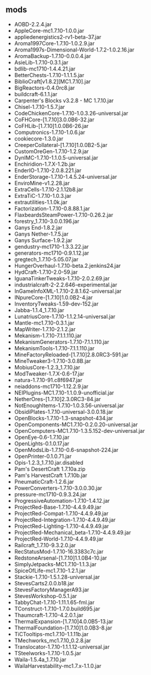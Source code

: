 ## mods
* AOBD-2.2.4.jar
* AppleCore-mc1.7.10-1.0.0.jar
* appliedenergistics2-rv1-beta-37.jar
* Aroma1997Core-1.7.10-1.0.2.9.jar
* Aroma1997s-Dimensional-World-1.7.2-1.0.2.16.jar
* AromaBackup-1.7.10-0.0.0.4.jar
* AsieLib-1.7.10-0.3.1.jar
* bdlib-mc1710-1.4.4.21.jar
* BetterChests-1.7.10-1.1.1.5.jar
* BiblioCraft[v1.8.2][MC1.7.10].jar
* BigReactors-0.4.0rc8.jar
* buildcraft-6.1.1.jar
* Carpenter's Blocks v3.2.8 - MC 1.7.10.jar
* Chisel-1.7.10-1.5.7.jar
* CodeChickenCore-1.7.10-1.0.3.26-universal.jar
* CoFHCore-[1.7.10]3.0.0B6-32.jar
* CoFHLib-[1.7.10]1.0.0B6-26.jar
* Computronics-1.7.10-1.0.6.jar
* cookiecore-1.3.0.jar
* CreeperCollateral-[1.7.10]1.0.0B2-5.jar
* CustomOreGen-1.7.10-1.2.9.jar
* DynIMC-1.7.10-1.1.0.5-universal.jar
* Enchiridion-1.7.X-1.2b.jar
* EnderIO-1.7.10-2.0.8.221.jar
* EnderStorage-1.7.10-1.4.5.24-universal.jar
* EnviroMine-v1.2.28.jar
* ExtraCells-1.7.10-2.1.12b8.jar
* ExtraTiC-1.7.10-1.0.3.jar
* extrautilities-1.1.0k.jar
* Factorization-1.7.10-0.8.88.1.jar
* FlaxbeardsSteamPower-1.7.10-0.26.2.jar
* forestry_1.7.10-3.0.0.196.jar
* Ganys End-1.8.2.jar
* Ganys Nether-1.7.5.jar
* Ganys Surface-1.9.2.jar
* gendustry-mc1710-1.3.3.22.jar
* generators-mc1710-0.9.1.12.jar
* gregtech_1.7.10-5.05.07.jar
* HungerOverhaul-1.7.10-beta.2.jenkins24.jar
* HydCraft-1.7.10-2.0-59.jar
* IguanaTinkerTweaks-1.7.10-2.0.2.69.jar
* industrialcraft-2-2.2.646-experimental.jar
* InGameInfoXML-1.7.10-2.8.1.62-universal.jar
* INpureCore-[1.7.10]1.0.0B2-4.jar
* InventoryTweaks-1.59-dev-152.jar
* Jabba-1.1.4_1.7.10.jar
* LunatriusCore-1.7.10-1.1.2.14-universal.jar
* Mantle-mc1.7.10-0.3.1.jar
* MapWriter-1.7.10-2.1.2.jar
* Mekanism-1.7.10-7.1.1.110.jar
* MekanismGenerators-1.7.10-7.1.1.110.jar
* MekanismTools-1.7.10-7.1.1.110.jar
* MineFactoryReloaded-[1.7.10]2.8.0RC3-591.jar
* MineTweaker3-1.7.10-3.0.8B.jar
* MobiusCore-1.2.3_1.7.10.jar
* ModTweaker-1.7.X-0.6-17.jar
* natura-1.7.10-91.c8f6947.jar
* neiaddons-mc1710-1.12.2.9.jar
* NEIPlugins-MC1.7.10-1.1.0.9-unofficial.jar
* NetherOres-[1.7.10]2.3.0RC3-84.jar
* NotEnoughItems-1.7.10-1.0.3.56-universal.jar
* ObsidiPlates-1.7.10-universal-3.0.0.18.jar
* OpenBlocks-1.7.10-1.3-snapshot-434.jar
* OpenComponents-MC1.7.10-0.2.0.20-universal.jar
* OpenComputers-MC1.7.10-1.3.5.152-dev-universal.jar
* OpenEye-0.6-1.7.10.jar
* OpenLights-0.1.0.17.jar
* OpenModsLib-1.7.10-0.6-snapshot-224.jar
* OpenPrinter-0.1.0.71.jar
* Opis-1.2.3_1.7.10.jar.disabled
* Pam's DesertCraft 1.7.10a.zip
* Pam's HarvestCraft 1.7.10b.jar
* PneumaticCraft-1.2.6.jar
* PowerConverters-1.7.10-3.0.0.30.jar
* pressure-mc1710-0.9.3.24.jar
* ProgressiveAutomation-1.7.10-1.4.12.jar
* ProjectRed-Base-1.7.10-4.4.9.49.jar
* ProjectRed-Compat-1.7.10-4.4.9.49.jar
* ProjectRed-Integration-1.7.10-4.4.9.49.jar
* ProjectRed-Lighting-1.7.10-4.4.9.49.jar
* ProjectRed-Mechanical_beta-1.7.10-4.4.9.49.jar
* ProjectRed-World-1.7.10-4.4.9.49.jar
* Railcraft_1.7.10-9.3.2.0.jar
* RecStatusMod-1.7.10-16.3383c7c.jar
* RedstoneArsenal-[1.7.10]1.1.0B4-10.jar
* SimplyJetpacks-MC1.7.10-1.1.3.jar
* SpiceOfLife-mc1.7.10-1.2.1.jar
* Stackie-1.7.10-1.5.1.28-universal.jar
* StevesCarts2.0.0.b18.jar
* StevesFactoryManagerA93.jar
* StevesWorkshop-0.5.1.jar
* TabbyChat-1.7.10-1.11.1.65-fml.jar
* TConstruct-1.7.10-1.7.0.build695.jar
* Thaumcraft-1.7.10-4.2.0.1.jar
* ThermalExpansion-[1.7.10]4.0.0B5-13.jar
* ThermalFoundation-[1.7.10]1.0.0B3-8.jar
* TiCTooltips-mc1.7.10-1.1.11b.jar
* TMechworks_mc1.7.10_0.2.8.jar
* Translocator-1.7.10-1.1.1.12-universal.jar
* TSteelworks-1.7.10-1.0.5.jar
* Waila-1.5.4a_1.7.10.jar
* WailaHarvestability-mc1.7.x-1.1.0.jar
